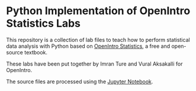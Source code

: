 Python Implementation of OpenIntro Statistics Labs
==============

This repository is a collection of lab files to teach how to perform statistical data analysis with Python based on [OpenIntro Statistics](https://www.openintro.org/book/os/), a free and open-source textbook. 

These labs have been put together by Imran Ture and Vural Aksakalli for OpenIntro.

The source files are processed using the [Jupyter Notebook](https://jupyter.org/).

